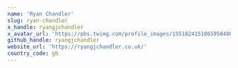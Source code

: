 ```yaml
---
name: 'Ryan Chandler'
slug: ryan-chandler
x_handle: ryangjchandler
x_avatar_url: 'https://pbs.twimg.com/profile_images/1551824151865958400/cNnj_CiG_200x200.png'
github_handle: ryangjchandler
website_url: 'https://ryangjchandler.co.uk/'
country_code: gb
---
```


